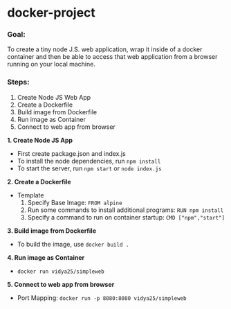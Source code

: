 # docker-project

### Goal: 
  To create a tiny node J.S. web application, wrap it inside of a docker container and then be able to access that web application from a browser running on your local machine.


### Steps:
1. Create Node JS Web App
2. Create a Dockerfile
3. Build image from Dockerfile
4. Run image as Container
5. Connect to web app from browser

**1. Create Node JS App**
* First create package.json and index.js
* To install the node dependencies, run `npm install`
* To start the server, run `npm start` or `node index.js`

**2. Create a Dockerfile**
* Template
  1.  Specify Base Image: `FROM alpine`
  2.  Run some commands to install additional programs: `RUN npm install`
  3.  Specify a command to run on container startup: `CMD ["npm","start"]` 

**3. Build image from Dockerfile**
* To build the image, use `docker build .`

**4. Run image as Container**
* `docker run vidya25/simpleweb`

**5. Connect to web app from browser**
* Port Mapping: `docker run -p 8080:8080 vidya25/simpleweb`

